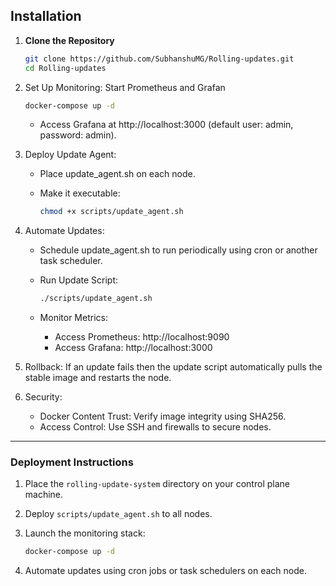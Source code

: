 ## Installation

1. **Clone the Repository**
   ```bash
   git clone https://github.com/SubhanshuMG/Rolling-updates.git
   cd Rolling-updates
   ```

2.	Set Up Monitoring: Start Prometheus and Grafan
    ```bash
    docker-compose up -d
    ```

	- Access Grafana at http://localhost:3000 (default user: admin, password: admin).

3.	Deploy Update Agent:
	- Place update_agent.sh on each node.
	- Make it executable:

      ```bash
      chmod +x scripts/update_agent.sh
      ```

4.	Automate Updates:
	- Schedule update_agent.sh to run periodically using cron or another task scheduler.
	- Run Update Script:

      ```bash
      ./scripts/update_agent.sh
      ```    

	- Monitor Metrics:
	    - Access Prometheus: http://localhost:9090
	    - Access Grafana: http://localhost:3000

5. Rollback: If an update fails then the update script automatically pulls the stable image and restarts the node.

6. Security:
    - Docker Content Trust: Verify image integrity using SHA256.
	- Access Control: Use SSH and firewalls to secure nodes.
---

### Deployment Instructions

1. Place the `rolling-update-system` directory on your control plane machine.
2. Deploy `scripts/update_agent.sh` to all nodes.
3. Launch the monitoring stack:
   ```bash
   docker-compose up -d
   ```

4.	Automate updates using cron jobs or task schedulers on each node.
